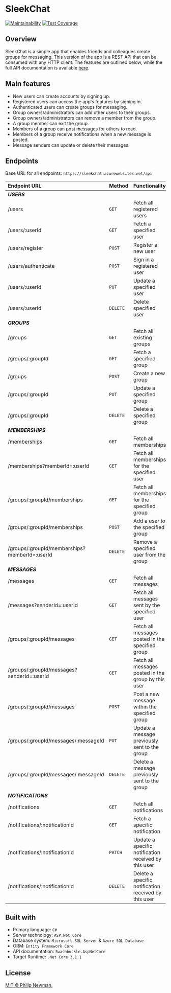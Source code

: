 # SleekChat

[![Maintainability](https://api.codeclimate.com/v1/badges/c533f0a887566fb5e6ea/maintainability)](https://codeclimate.com/github/Philipeano/SleekChat/maintainability)
[![Test Coverage](https://api.codeclimate.com/v1/badges/c533f0a887566fb5e6ea/test_coverage)](https://codeclimate.com/github/Philipeano/SleekChat/test_coverage)

## Overview
SleekChat is a simple app that enables friends and colleagues create groups for messaging. This version of the app is a REST API that can be consumed with any HTTP client. The features are outlined below, while the full API documentation is available [here](https://sleekchat.azurewebsites.net/index.html).



## Main features
- New users can create accounts by signing up.
- Registered users can access the app's features by signing in.
- Authenticated users can create groups for messaging.
- Group owners/administrators can add other users to their groups.
- Group owners/administrators can remove a member from the group.
- A group member can exit the group.
- Members of a group can post messages for others to read.
- Members of a group receive notifications when a new message is posted.
- Message senders can update or delete their messages.



## Endpoints

Base URL for all endpoints: ```https://sleekchat.azurewebsites.net/api```
 
| Endpoint URL       | Method    | Functionality   |
| :----------------- | :------------- | :-------------- |
|**_USERS_**           |        |                               |
| /users               | ```GET```    | Fetch all registered users    |  
| /users/:userId       | ```GET```    | Fetch a specified user    |
| /users/register      | ```POST```   | Register a new user    |  
| /users/authenticate  | ```POST```   | Sign in a registered user  |  
| /users/:userId       | ```PUT```    | Update a specified user    |
| /users/:userId       | ```DELETE``` | Delete specified user    |
|**_GROUPS_**          |        |                               |
| /groups              | ```GET```    | Fetch all existing groups |  
| /groups/:groupId     | ```GET```    | Fetch a specified group |
| /groups              | ```POST```   | Create a new group |  
| /groups/:groupId     | ```PUT```    | Update a specified group |
| /groups/:groupId     | ```DELETE``` | Delete a specified group |
|**_MEMBERSHIPS_**                              |        |                               |
| /memberships                                  | ```GET```    | Fetch all memberships |  
| /memberships?memberId=:userId                 | ```GET```    | Fetch all memberships for the specified user |  
| /groups/:groupId/memberships                  | ```GET```    | Fetch all memberships for the specified group |
| /groups/:groupId/memberships                  | ```POST```   | Add a user to the specified group |  
| /groups/:groupId/memberships?memberId=:userId | ```DELETE``` | Remove a specified user from the group |
|**_MESSAGES_**                              |        |                               |
| /messages                                  | ```GET```    | Fetch all messages |  
| /messages?senderId=:userId                 | ```GET```    | Fetch all messages sent by the specified user |  
| /groups/:groupId/messages                  | ```GET```    | Fetch all messages posted in the specified group |
| /groups/:groupId/messages?senderId=:userId | ```GET```    | Fetch all messages posted in the group by this user |
| /groups/:groupId/messages                  | ```POST```   | Post a new message within the specified group |  
| /groups/:groupId/messages/:messageId       | ```PUT```    | Update a message previously sent to the group |
| /groups/:groupId/messages/:messageId       | ```DELETE``` |  Delete a message previously sent to the group |
|**_NOTIFICATIONS_**              |        |                               |
| /notifications                  | ```GET```    | Fetch all notifications |  
| /notifications/:notificationId  | ```GET```    | Fetch a specific notification |
| /notifications/:notificationId  | ```PATCH```    | Update a specific notification received by this user |
| /notifications/:notificationId  | ```DELETE``` | Delete a specific notification received by this user |



## Built with

- Primary language: ```C#``` 
- Server technology: ```ASP.Net Core```
- Database system: ```Microsoft SQL Server``` & ```Azure SQL Database```
- ORM: ```Entity Framework Core```
- API documentation: ```Swashbuckle.AspNetCore```
- Target Runtime: ```.Net Core 3.1.1```



## License
[MIT © Philip Newman.](https://opensource.org/licenses/MIT)
